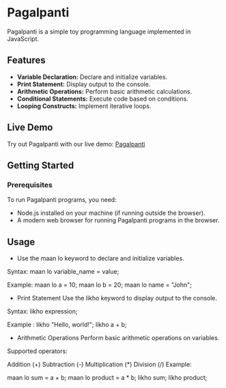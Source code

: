 # Pagalpanti

Pagalpanti is a simple toy programming language implemented in JavaScript. 

## Features

- **Variable Declaration:** Declare and initialize variables.
- **Print Statement:** Display output to the console.
- **Arithmetic Operations:** Perform basic arithmetic calculations.
- **Conditional Statements:** Execute code based on conditions.
- **Looping Constructs:** Implement iterative loops.

## Live Demo

Try out Pagalpanti with our live demo: [Pagalpanti](https://pagalpantionhai.netlify.app/)

## Getting Started

### Prerequisites

To run Pagalpanti programs, you need:

- Node.js installed on your machine (if running outside the browser).
- A modern web browser for running Pagalpanti programs in the browser.



## Usage
- Use the maan lo keyword to declare and initialize variables.

Syntax:
maan lo variable_name = value;

Example: maan lo a = 10;
maan lo b = 20;
maan lo name = "John";

- Print Statement
Use the likho keyword to display output to the console.

Syntax:
likho expression;

Example : likho "Hello, world!";
likho a + b;

- Arithmetic Operations
Perform basic arithmetic operations on variables.

Supported operators:

Addition (+)
Subtraction (-)
Multiplication (*)
Division (/)
Example:

maan lo sum = a + b;
maan lo product = a * b;
likho sum;
likho product;



